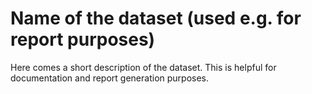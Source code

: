 # Name of the dataset (used e.g. for report purposes)

Here comes a short description of the dataset.
This is helpful for documentation and report generation purposes.
